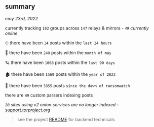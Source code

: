 
## summary
_may 23rd, 2022_

currently tracking `102` groups across `147` relays & mirrors - _`49` currently online_

⏲ there have been `14` posts within the `last 24 hours`

🦈 there have been `240` posts within the `month of may`

🪐 there have been `1068` posts within the `last 90 days`

🏚 there have been `1569` posts within the `year of 2022`

🦕 there have been `3855` posts `since the dawn of ransomwatch`

there are `49` custom parsers indexing posts

_`20` sites using v2 onion services are no longer indexed - [support.torproject.org](https://support.torproject.org/onionservices/v2-deprecation/)_

> see the project [README](https://github.com/joshhighet/ransomwatch#ransomwatch--) for backend technicals
